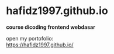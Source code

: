 # hafidz1997.github.io
**course dicoding frontend webdasar**

open my portofolio:
<br>
https://hafidz1997.github.io/
